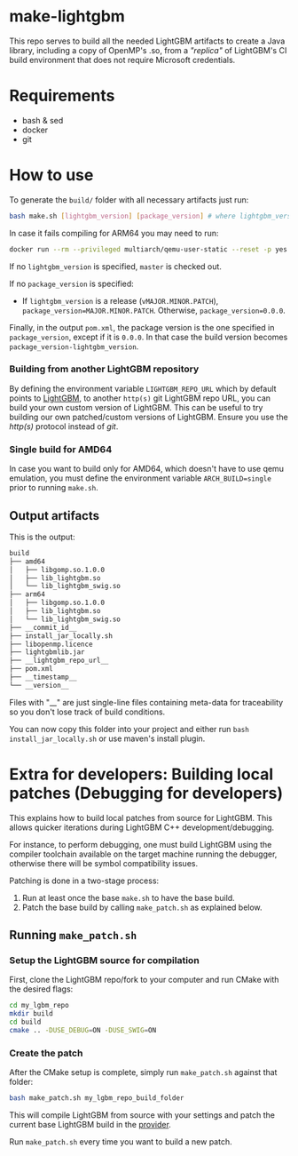 # make-lightgbm

This repo serves to build all the needed LightGBM artifacts to create a Java library, including a copy of OpenMP's .so, from a *"replica"* of LightGBM's CI build environment that does not require Microsoft credentials.

# Requirements

- bash & sed
- docker
- git

# How to use

To generate the `build/` folder with all necessary artifacts just run:

```bash
bash make.sh [lightgbm_version] [package_version] # where lightgbm_version is any of (commit_id, tag, branch)
```

In case it fails compiling for ARM64 you may need to run:
```bash
docker run --rm --privileged multiarch/qemu-user-static --reset -p yes
```

If no `lightgbm_version` is specified, `master` is checked out.

If no `package_version` is specified:
 - If `lightgbm_version` is a release (`vMAJOR.MINOR.PATCH`), `package_version=MAJOR.MINOR.PATCH`.
 Otherwise, `package_version=0.0.0`.
 
Finally, in the output `pom.xml`, the package version is the one specified in `package_version`, except if it is `0.0.0`. In that case the build version becomes `package_version-lightgbm_version`.

### Building from another LightGBM repository

By defining the environment variable `LIGHTGBM_REPO_URL` which by default points to [LightGBM](https://github.com/microsoft/LightGBM), to another `http(s)` git LightGBM repo URL, you can build your own custom version of LightGBM. This can be useful to try building our own patched/custom versions of LightGBM. Ensure you use the _http(s)_ protocol instead of _git_.

### Single build for AMD64

In case you want to build only for AMD64, which doesn't have to use qemu emulation, you must define the environment variable `ARCH_BUILD=single` prior to running `make.sh`.

## Output artifacts

This is the output:
```bash
build
├── amd64
│   ├── libgomp.so.1.0.0
│   ├── lib_lightgbm.so
│   └── lib_lightgbm_swig.so
├── arm64
│   ├── libgomp.so.1.0.0
│   ├── lib_lightgbm.so
│   └── lib_lightgbm_swig.so
├── __commit_id__
├── install_jar_locally.sh
├── libopenmp.licence
├── lightgbmlib.jar
├── __lightgbm_repo_url__
├── pom.xml
├── __timestamp__
└── __version__
```

Files with "__" are just single-line files containing meta-data for traceability so you don't lose track of build conditions.

You can now copy this folder into your project and either run `bash install_jar_locally.sh` or use maven's install plugin.


# Extra for developers: Building local patches (Debugging for developers)

This explains how to build local patches from source for LightGBM. This allows quicker iterations during LightGBM C++ 
development/debugging. 

For instance, to perform debugging, one must build LightGBM using the compiler toolchain available 
on the target machine running the debugger, otherwise there will be symbol compatibility issues.

Patching is done in a two-stage process:
1. Run at least once the base `make.sh` to have the base build.
2. Patch the base build by calling `make_patch.sh` as explained below.

## Running `make_patch.sh`

### Setup the LightGBM source for compilation

First, clone the LightGBM repo/fork to your computer and run CMake with the desired flags:
```bash
cd my_lgbm_repo
mkdir build
cd build
cmake .. -DUSE_DEBUG=ON -DUSE_SWIG=ON
```

### Create the patch

After the CMake setup is complete, simply run `make_patch.sh` against that folder:
```bash
bash make_patch.sh my_lgbm_repo_build_folder
```

This will compile LightGBM from source with your settings and patch the current base LightGBM build in the [provider](https://github.com/feedzai/feedzai-openml-java/tree/master/openml-lightgbm/lightgbm-builder).

Run `make_patch.sh` every time you want to build a new patch.

